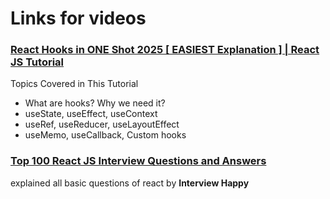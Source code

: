 # Links for videos

### [React Hooks in ONE Shot 2025 [ EASIEST Explanation ] | React JS Tutorial ](https://www.youtube.com/watch?v=HnXPKtro4SM&t=1942s)

Topics Covered in This Tutorial

- What are hooks? Why we need it?
- useState, useEffect, useContext
- useRef, useReducer, useLayoutEffect
- useMemo, useCallback, Custom hooks

### [Top 100 React JS Interview Questions and Answers](https://youtu.be/IMEzmmP3WAs?si=o6Z5EC5nKjkMiscH)

explained all basic questions of react by **Interview Happy**
